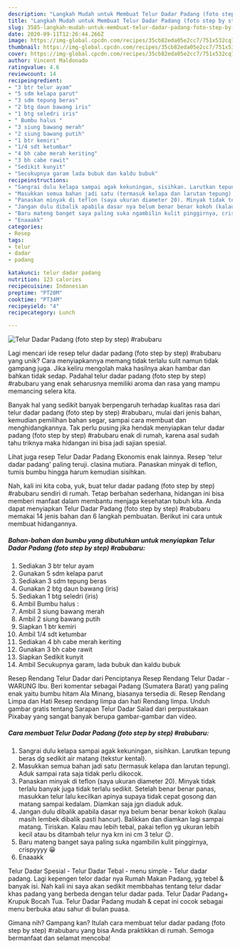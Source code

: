 ```yaml
---
description: "Langkah Mudah untuk Membuat Telur Dadar Padang (foto step by step) #rabubaru, Enak"
title: "Langkah Mudah untuk Membuat Telur Dadar Padang (foto step by step) #rabubaru, Enak"
slug: 3585-langkah-mudah-untuk-membuat-telur-dadar-padang-foto-step-by-step-rabubaru-enak
date: 2020-09-11T12:26:44.266Z
image: https://img-global.cpcdn.com/recipes/35cb82eda05e2cc7/751x532cq70/telur-dadar-padang-foto-step-by-step-rabubaru-foto-resep-utama.jpg
thumbnail: https://img-global.cpcdn.com/recipes/35cb82eda05e2cc7/751x532cq70/telur-dadar-padang-foto-step-by-step-rabubaru-foto-resep-utama.jpg
cover: https://img-global.cpcdn.com/recipes/35cb82eda05e2cc7/751x532cq70/telur-dadar-padang-foto-step-by-step-rabubaru-foto-resep-utama.jpg
author: Vincent Maldonado
ratingvalue: 4.6
reviewcount: 14
recipeingredient:
- "3 btr telur ayam"
- "5 sdm kelapa parut"
- "3 sdm tepung beras"
- "2 btg daun bawang iris"
- "1 btg seledri iris"
- " Bumbu halus "
- "3 siung bawang merah"
- "2 siung bawang putih"
- "1 btr kemiri"
- "1/4 sdt ketumbar"
- "4 bh cabe merah keriting"
- "3 bh cabe rawit"
- "Sedikit kunyit"
- "Secukupnya garam lada bubuk dan kaldu bubuk"
recipeinstructions:
- "Sangrai dulu kelapa sampai agak kekuningan, sisihkan. Larutkan tepung beras dg sedikit air matang (tekstur kental)."
- "Masukkan semua bahan jadi satu (termasuk kelapa dan larutan tepung). Aduk sampai rata saja tidak perlu dikocok."
- "Panaskan minyak di teflon (saya ukuran diameter 20). Minyak tidak terlalu banyak juga tidak terlalu sedikit. Setelah benar benar panas, masukkan telur lalu kecilkan apinya supaya tidak cepat gosong dan matang sampai kedalam. Diamkan saja jgn diaduk aduk."
- "Jangan dulu dibalik apabila dasar nya belum benar benar kokoh (kalau masih lembek dibalik pasti hancur). Balikkan dan diamkan lagi sampai matang. Tiriskan. Kalau mau lebih tebal, pakai teflon yg ukuran lebih kecil atau bs ditambah telur nya krn ini cm 3 telur 😉."
- "Baru mateng banget saya paling suka ngambilin kulit pinggirnya, crispyyyy 😀"
- "Enaaakk"
categories:
- Resep
tags:
- telur
- dadar
- padang

katakunci: telur dadar padang 
nutrition: 123 calories
recipecuisine: Indonesian
preptime: "PT20M"
cooktime: "PT34M"
recipeyield: "4"
recipecategory: Lunch

---
```



![Telur Dadar Padang (foto step by step) #rabubaru](https://img-global.cpcdn.com/recipes/35cb82eda05e2cc7/751x532cq70/telur-dadar-padang-foto-step-by-step-rabubaru-foto-resep-utama.jpg)

Lagi mencari ide resep telur dadar padang (foto step by step) #rabubaru yang unik? Cara menyiapkannya memang tidak terlalu sulit namun tidak gampang juga. Jika keliru mengolah maka hasilnya akan hambar dan bahkan tidak sedap. Padahal telur dadar padang (foto step by step) #rabubaru yang enak seharusnya memiliki aroma dan rasa yang mampu memancing selera kita.

Banyak hal yang sedikit banyak berpengaruh terhadap kualitas rasa dari telur dadar padang (foto step by step) #rabubaru, mulai dari jenis bahan, kemudian pemilihan bahan segar, sampai cara membuat dan menghidangkannya. Tak perlu pusing jika hendak menyiapkan telur dadar padang (foto step by step) #rabubaru enak di rumah, karena asal sudah tahu triknya maka hidangan ini bisa jadi sajian spesial.

Lihat juga resep Telur Dadar Padang Ekonomis enak lainnya. Resep &#39;telur dadar padang&#39; paling teruji. clasina mutiara. Panaskan minyak di teflon, tumis bumbu hingga harum kemudian sisihkan.


Nah, kali ini kita coba, yuk, buat telur dadar padang (foto step by step) #rabubaru sendiri di rumah. Tetap berbahan sederhana, hidangan ini bisa memberi manfaat dalam membantu menjaga kesehatan tubuh kita. Anda dapat menyiapkan Telur Dadar Padang (foto step by step) #rabubaru memakai 14 jenis bahan dan 6 langkah pembuatan. Berikut ini cara untuk membuat hidangannya.

<!--inarticleads1-->

##### Bahan-bahan dan bumbu yang dibutuhkan untuk menyiapkan Telur Dadar Padang (foto step by step) #rabubaru:

1. Sediakan 3 btr telur ayam
1. Gunakan 5 sdm kelapa parut
1. Sediakan 3 sdm tepung beras
1. Gunakan 2 btg daun bawang (iris)
1. Sediakan 1 btg seledri (iris)
1. Ambil  Bumbu halus :
1. Ambil 3 siung bawang merah
1. Ambil 2 siung bawang putih
1. Siapkan 1 btr kemiri
1. Ambil 1/4 sdt ketumbar
1. Sediakan 4 bh cabe merah keriting
1. Gunakan 3 bh cabe rawit
1. Siapkan Sedikit kunyit
1. Ambil Secukupnya garam, lada bubuk dan kaldu bubuk


Resep Rendang Telur Dadar dari Penciptanya Resep Rendang Telur Dadar - WARUNG Ibu. Beri komentar sebagai Padang (Sumatera Barat) yang paling enak yaitu bumbu hitam Ala Minang, biasanya tersedia di. Resep Rendang Limpa dan Hati Resep rendang limpa dan hati Rendang limpa. Unduh gambar gratis tentang Sarapan Telur Dadar Salad dari perpustakaan Pixabay yang sangat banyak berupa gambar-gambar dan video. 

<!--inarticleads2-->

##### Cara membuat Telur Dadar Padang (foto step by step) #rabubaru:

1. Sangrai dulu kelapa sampai agak kekuningan, sisihkan. Larutkan tepung beras dg sedikit air matang (tekstur kental).
1. Masukkan semua bahan jadi satu (termasuk kelapa dan larutan tepung). Aduk sampai rata saja tidak perlu dikocok.
1. Panaskan minyak di teflon (saya ukuran diameter 20). Minyak tidak terlalu banyak juga tidak terlalu sedikit. Setelah benar benar panas, masukkan telur lalu kecilkan apinya supaya tidak cepat gosong dan matang sampai kedalam. Diamkan saja jgn diaduk aduk.
1. Jangan dulu dibalik apabila dasar nya belum benar benar kokoh (kalau masih lembek dibalik pasti hancur). Balikkan dan diamkan lagi sampai matang. Tiriskan. Kalau mau lebih tebal, pakai teflon yg ukuran lebih kecil atau bs ditambah telur nya krn ini cm 3 telur 😉.
1. Baru mateng banget saya paling suka ngambilin kulit pinggirnya, crispyyyy 😀
1. Enaaakk


Telur Dadar Spesial - Telur Dadar Tebal - menu simple - Telur dadar padang. Lagi kepengen telor dadar nya Rumah Makan Padang, yg tebel &amp; banyak isi. Nah kali ini saya akan sedikit membbahas tentang telur dadar khas padang yang berbeda dengan telur dadar pada. Telur Dadar Padang+ Krupuk Bocah Tua. Telur Dadar Padang mudah &amp; cepat ini cocok sebagai menu berbuka atau sahur di bulan puasa. 

Gimana nih? Gampang kan? Itulah cara membuat telur dadar padang (foto step by step) #rabubaru yang bisa Anda praktikkan di rumah. Semoga bermanfaat dan selamat mencoba!
